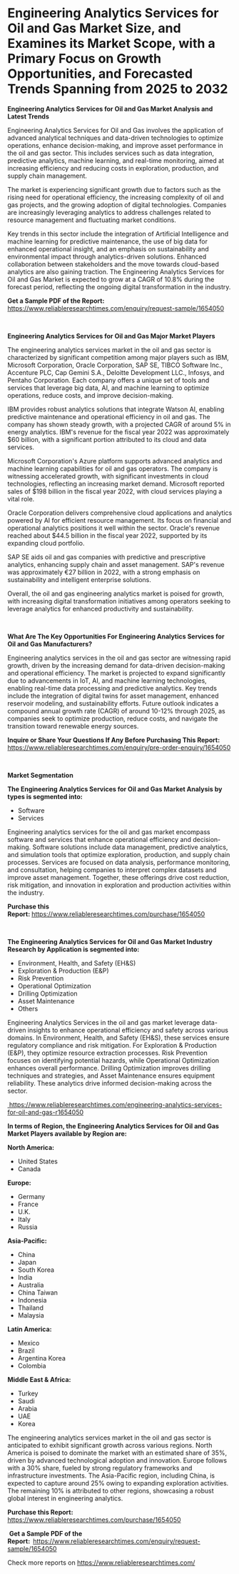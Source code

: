 <p><h1>Engineering Analytics Services for Oil and Gas Market Size, and Examines its Market Scope, with a Primary Focus on Growth Opportunities, and Forecasted Trends Spanning from 2025 to 2032</h1></p><p><strong>Engineering Analytics Services for Oil and Gas Market Analysis and Latest Trends</strong></p>
<p><p>Engineering Analytics Services for Oil and Gas involves the application of advanced analytical techniques and data-driven technologies to optimize operations, enhance decision-making, and improve asset performance in the oil and gas sector. This includes services such as data integration, predictive analytics, machine learning, and real-time monitoring, aimed at increasing efficiency and reducing costs in exploration, production, and supply chain management.</p><p>The market is experiencing significant growth due to factors such as the rising need for operational efficiency, the increasing complexity of oil and gas projects, and the growing adoption of digital technologies. Companies are increasingly leveraging analytics to address challenges related to resource management and fluctuating market conditions. </p><p>Key trends in this sector include the integration of Artificial Intelligence and machine learning for predictive maintenance, the use of big data for enhanced operational insight, and an emphasis on sustainability and environmental impact through analytics-driven solutions. Enhanced collaboration between stakeholders and the move towards cloud-based analytics are also gaining traction. The Engineering Analytics Services for Oil and Gas Market is expected to grow at a CAGR of 10.8% during the forecast period, reflecting the ongoing digital transformation in the industry.</p></p>
<p><strong>Get a Sample PDF of the Report:&nbsp;</strong> <a href="https://www.reliableresearchtimes.com/enquiry/request-sample/1654050?utm_campaign=2232&utm_medium=2&utm_source=Github&utm_content=ia&utm_term=08032025&utm_id=engineering-analytics-services-for-oil-and-gas">https://www.reliableresearchtimes.com/enquiry/request-sample/1654050</a></p>
<p>&nbsp;</p>
<p><strong>Engineering Analytics Services for Oil and Gas Major Market Players</strong></p>
<p><p>The engineering analytics services market in the oil and gas sector is characterized by significant competition among major players such as IBM, Microsoft Corporation, Oracle Corporation, SAP SE, TIBCO Software Inc., Accenture PLC, Cap Gemini S.A., Deloitte Development LLC., Infosys, and Pentaho Corporation. Each company offers a unique set of tools and services that leverage big data, AI, and machine learning to optimize operations, reduce costs, and improve decision-making.</p><p>IBM provides robust analytics solutions that integrate Watson AI, enabling predictive maintenance and operational efficiency in oil and gas. The company has shown steady growth, with a projected CAGR of around 5% in energy analytics. IBM's revenue for the fiscal year 2022 was approximately $60 billion, with a significant portion attributed to its cloud and data services.</p><p>Microsoft Corporation's Azure platform supports advanced analytics and machine learning capabilities for oil and gas operators. The company is witnessing accelerated growth, with significant investments in cloud technologies, reflecting an increasing market demand. Microsoft reported sales of $198 billion in the fiscal year 2022, with cloud services playing a vital role.</p><p>Oracle Corporation delivers comprehensive cloud applications and analytics powered by AI for efficient resource management. Its focus on financial and operational analytics positions it well within the sector. Oracle's revenue reached about $44.5 billion in the fiscal year 2022, supported by its expanding cloud portfolio.</p><p>SAP SE aids oil and gas companies with predictive and prescriptive analytics, enhancing supply chain and asset management. SAP's revenue was approximately €27 billion in 2022, with a strong emphasis on sustainability and intelligent enterprise solutions.</p><p>Overall, the oil and gas engineering analytics market is poised for growth, with increasing digital transformation initiatives among operators seeking to leverage analytics for enhanced productivity and sustainability.</p></p>
<p>&nbsp;</p>
<p><strong>What Are The Key Opportunities For Engineering Analytics Services for Oil and Gas Manufacturers?</strong></p>
<p><p>Engineering analytics services in the oil and gas sector are witnessing rapid growth, driven by the increasing demand for data-driven decision-making and operational efficiency. The market is projected to expand significantly due to advancements in IoT, AI, and machine learning technologies, enabling real-time data processing and predictive analytics. Key trends include the integration of digital twins for asset management, enhanced reservoir modeling, and sustainability efforts. Future outlook indicates a compound annual growth rate (CAGR) of around 10-12% through 2025, as companies seek to optimize production, reduce costs, and navigate the transition toward renewable energy sources.</p></p>
<p><strong>Inquire or Share Your Questions If Any Before Purchasing This Report:</strong> <a href="https://www.reliableresearchtimes.com/enquiry/pre-order-enquiry/1654050?utm_campaign=2232&utm_medium=2&utm_source=Github&utm_content=ia&utm_term=08032025&utm_id=engineering-analytics-services-for-oil-and-gas">https://www.reliableresearchtimes.com/enquiry/pre-order-enquiry/1654050</a></p>
<p>&nbsp;</p>
<p><strong>Market Segmentation</strong></p>
<p><strong>The Engineering Analytics Services for Oil and Gas Market Analysis by types is segmented into:</strong></p>
<p><ul><li>Software</li><li>Services</li></ul></p>
<p><p>Engineering analytics services for the oil and gas market encompass software and services that enhance operational efficiency and decision-making. Software solutions include data management, predictive analytics, and simulation tools that optimize exploration, production, and supply chain processes. Services are focused on data analysis, performance monitoring, and consultation, helping companies to interpret complex datasets and improve asset management. Together, these offerings drive cost reduction, risk mitigation, and innovation in exploration and production activities within the industry.</p></p>
<p><strong>Purchase this Report:&nbsp;</strong><a href="https://www.reliableresearchtimes.com/purchase/1654050?utm_campaign=2232&utm_medium=2&utm_source=Github&utm_content=ia&utm_term=08032025&utm_id=engineering-analytics-services-for-oil-and-gas">https://www.reliableresearchtimes.com/purchase/1654050</a></p>
<p>&nbsp;</p>
<p><strong>The Engineering Analytics Services for Oil and Gas Market Industry Research by Application is segmented into:</strong></p>
<p><ul><li>Environment, Health, and Safety (EH&S)</li><li>Exploration & Production (E&P)</li><li>Risk Prevention</li><li>Operational Optimization</li><li>Drilling Optimization</li><li>Asset Maintenance</li><li>Others</li></ul></p>
<p><p>Engineering Analytics Services in the oil and gas market leverage data-driven insights to enhance operational efficiency and safety across various domains. In Environment, Health, and Safety (EH&S), these services ensure regulatory compliance and risk mitigation. For Exploration & Production (E&P), they optimize resource extraction processes. Risk Prevention focuses on identifying potential hazards, while Operational Optimization enhances overall performance. Drilling Optimization improves drilling techniques and strategies, and Asset Maintenance ensures equipment reliability. These analytics drive informed decision-making across the sector.</p></p>
<p><a href="https://www.reliableresearchtimes.com/engineering-analytics-services-for-oil-and-gas-r1654050?utm_campaign=2232&utm_medium=2&utm_source=Github&utm_content=ia&utm_term=08032025&utm_id=engineering-analytics-services-for-oil-and-gas">&nbsp;https://www.reliableresearchtimes.com/engineering-analytics-services-for-oil-and-gas-r1654050</a></p>
<p><strong>In terms of Region, the Engineering Analytics Services for Oil and Gas Market Players available by Region are:</strong></p>
<p>
    <p> <strong> North America: </strong>
        <ul>
            <li>United States</li>
            <li>Canada</li>
        </ul>
        </p> 
    <p> <strong> Europe: </strong>
        <ul>
            <li>Germany</li>
            <li>France</li>
            <li>U.K.</li>
            <li>Italy</li>
            <li>Russia</li>
        </ul>
        </p> 
    <p> <strong> Asia-Pacific: </strong>
        <ul>
            <li>China</li>
            <li>Japan</li>
            <li>South Korea</li>
            <li>India</li>
            <li>Australia</li>
            <li>China Taiwan</li>
            <li>Indonesia</li>
            <li>Thailand</li>
            <li>Malaysia</li>
        </ul>
        </p> 
    <p> <strong> Latin America: </strong>
        <ul>
            <li>Mexico</li>
            <li>Brazil</li>
            <li>Argentina Korea</li>
            <li>Colombia</li>
        </ul>
        </p> 
    <p> <strong> Middle East & Africa: </strong>
        <ul>
            <li>Turkey</li>
            <li>Saudi</li>
            <li>Arabia</li>
            <li>UAE</li>
            <li>Korea</li>
        </ul>
    </p>
    </p>
<p><p>The engineering analytics services market in the oil and gas sector is anticipated to exhibit significant growth across various regions. North America is poised to dominate the market with an estimated share of 35%, driven by advanced technological adoption and innovation. Europe follows with a 30% share, fueled by strong regulatory frameworks and infrastructure investments. The Asia-Pacific region, including China, is expected to capture around 25% owing to expanding exploration activities. The remaining 10% is attributed to other regions, showcasing a robust global interest in engineering analytics.</p></p>
<p><strong>Purchase this Report: </strong><a href="https://www.reliableresearchtimes.com/purchase/1654050?utm_campaign=2232&utm_medium=2&utm_source=Github&utm_content=ia&utm_term=08032025&utm_id=engineering-analytics-services-for-oil-and-gas">https://www.reliableresearchtimes.com/purchase/1654050</a></p>
<p>&nbsp;<strong>Get a Sample PDF of the Report:&nbsp;&nbsp;</strong><a href="https://www.reliableresearchtimes.com/enquiry/request-sample/1654050?utm_campaign=2232&utm_medium=2&utm_source=Github&utm_content=ia&utm_term=08032025&utm_id=engineering-analytics-services-for-oil-and-gas">https://www.reliableresearchtimes.com/enquiry/request-sample/1654050</a></p>
<p><strong></strong></p>
<p>Check more reports on <a href="https://www.reliableresearchtimes.com/?utm_campaign=2232&utm_medium=2&utm_source=Github&utm_content=ia&utm_term=08032025&utm_id=engineering-analytics-services-for-oil-and-gas">https://www.reliableresearchtimes.com/</a></p>